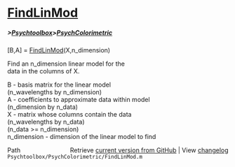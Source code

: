 # [FindLinMod](FindLinMod)
##### >[Psychtoolbox](Psychtoolbox)>[PsychColorimetric](PsychColorimetric)

[B,A] = [FindLinMod](FindLinMod)(X,n\_dimension)  
  
Find an n\_dimension linear model for the  
data in the columns of X.  
  
B - basis matrix for the linear model  
 (n\_wavelengths by n\_dimension)  
A - coefficients to approximate data within model  
 (n\_dimension by n\_data)  
X - matrix whose columns contain the data  
 (n\_wavelengths by n\_data)  
 (n\_data \>= n\_dimension)  
n\_dimension - dimension of the linear model to find  




<div class="code_header" style="text-align:right;">
  <span style="float:left;">Path&nbsp;&nbsp;</span> <span class="counter">Retrieve <a href=
  "https://raw.github.com/Psychtoolbox-3/Psychtoolbox-3/beta/Psychtoolbox/PsychColorimetric/FindLinMod.m">current version from GitHub</a> | View <a href=
  "https://github.com/Psychtoolbox-3/Psychtoolbox-3/commits/beta/Psychtoolbox/PsychColorimetric/FindLinMod.m">changelog</a></span>
</div>
<div class="code">
  <code>Psychtoolbox/PsychColorimetric/FindLinMod.m</code>
</div>

